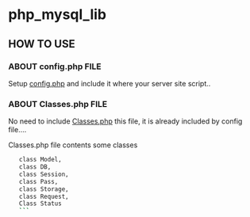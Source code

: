 # php_mysql_lib

## HOW TO USE

### ABOUT config.php FILE
  Setup [config.php](https://github.com/bhattsuresh/php_mysql_lib/blob/master/config.php) and include it where your server site script..
  
### ABOUT Classes.php FILE  
  No need to include [Classes.php](https://github.com/bhattsuresh/php_mysql_lib/blob/master/Classes.php) this file, it is already included by config file....
  
  Classes.php file contents some classes 
  
 ```bash Like->
    class Model,
    class DB,
    class Session,
    class Pass,
    class Storage,
    class Request,
    Class Status
    ```
  
  

